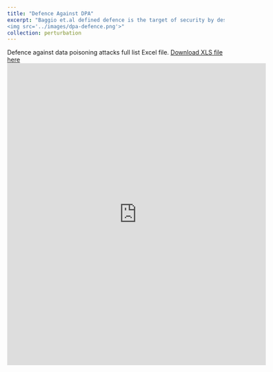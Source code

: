 ```yaml
---
title: "Defence Against DPA"
excerpt: "Baggio et.al defined defence is the target of security by design to predict potential attacks through a what-if analysis toward designing a suitable defence before the attack occurs.
<img src='../images/dpa-defence.png'>"
collection: perturbation
---
```


Defence against data poisoning attacks full list Excel file. 
[Download XLS file here](https://github.com/phoenixml/roadmap.github.io/blob/master/files/DPA_defence.xlsx?raw=true)
<embed src="https://phoenixml.github.io/roadmap.github.io/files/DPA_Defence.pdf" width="600" height="700" type="application/pdf"/>
